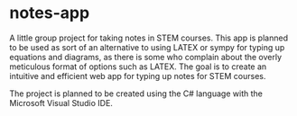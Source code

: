 # notes-app
A little group project for taking notes in STEM courses.
This app is planned to be used as sort of an alternative to using LATEX or sympy for typing up equations and diagrams, as there is some who complain about the overly meticulous format of options such as LATEX.
The goal is to create an intuitive and efficient web app for typing up notes for STEM courses.

The project is planned to be created using the C# language with the Microsoft Visual Studio IDE.
